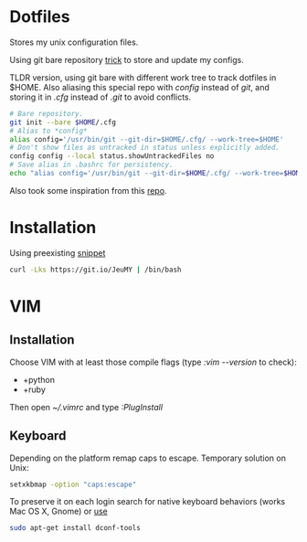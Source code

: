 # Dotfiles
Stores my unix configuration files.

Using git bare repository [trick](https://www.atlassian.com/git/tutorials/dotfiles)
to store and update my configs.

TLDR version, using git bare with different work tree to track dotfiles in
$HOME. Also aliasing this special repo with *config* instead of *git*, and
storing it in *.cfg* instead of *.git* to avoid conflicts.

```bash
# Bare repository.
git init --bare $HOME/.cfg
# Alias to *config*
alias config='/usr/bin/git --git-dir=$HOME/.cfg/ --work-tree=$HOME'
# Don't show files as untracked in status unless explicitly added.
config config --local status.showUntrackedFiles no
# Save alias in .bashrc for persistency.
echo "alias config='/usr/bin/git --git-dir=$HOME/.cfg/ --work-tree=$HOME'" >> $HOME/.bashrc
```

Also took some inspiration from this [repo](https://github.com/ibab/dotfiles).

# Installation

Using preexisting [snippet](https://gist.githubusercontent.com/kuddai/d119010117035180b596e8faf2e8be25/raw/876e8ad3df15138c624e80726a3235d3758fd582/dot-init.sh)

```bash
curl -Lks https://git.io/JeuMY | /bin/bash
```

# VIM

## Installation
Choose VIM with at least those compile flags (type *:vim --version* to check):
* +python
* +ruby

Then open *~/.vimrc* and type *:PlugInstall*

## Keyboard
Depending on the platform remap caps to escape.
Temporary solution on Unix:
```bash
setxkbmap -option "caps:escape"
```

To preserve it on each login search for native keyboard behaviors (works Mac OS X, Gnome) or [use](https://askubuntu.com/questions/363346/how-to-permanently-switch-caps-lock-and-esc)
```bash
sudo apt-get install dconf-tools
```
